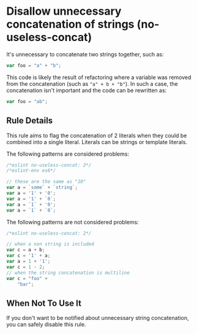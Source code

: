 # Disallow unnecessary concatenation of strings (no-useless-concat)

It's unnecessary to concatenate two strings together, such as:

```js
var foo = "a" + "b";
```

This code is likely the result of refactoring where a variable was removed from the concatenation (such as `"a" + b + "b"`). In such a case, the concatenation isn't important and the code can be rewritten as:

```js
var foo = "ab";
```

## Rule Details

This rule aims to flag the concatenation of 2 literals when they could be combined into a single literal. Literals can be strings or template literals.

The following patterns are considered problems:

```js
/*eslint no-useless-concat: 2*/
/*eslint-env es6*/

// these are the same as "10"
var a = `some` + `string`;
var a = '1' + '0';
var a = '1' + `0`;
var a = `1` + '0';
var a = `1` + `0`;
```

The following patterns are not considered problems:

```js
/*eslint no-useless-concat: 2*/

// when a non string is included
var c = a + b;
var c = '1' + a;
var a = 1 + '1';
var c = 1 - 2;
// when the string concatenation is multiline
var c = "foo" +
    "bar";
```

## When Not To Use It

If you don't want to be notified about unnecessary string concatenation, you can safely disable this rule.
